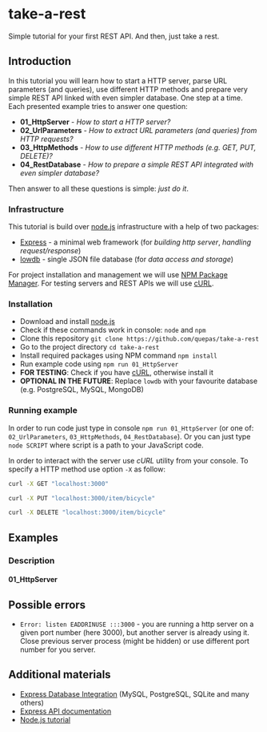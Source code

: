 # take-a-rest

Simple tutorial for your first REST API. And then, just take a rest.

## Introduction

In this tutorial you will learn how to start a HTTP server, parse URL parameters (and queries), use different HTTP methods and prepare very simple REST API linked with even simpler database. One step at a time. Each presented example tries to answer one question:

* **01_HttpServer** - _How to start a HTTP server?_
* **02_UrlParameters** - _How to extract URL parameters (and queries) from HTTP requests?_
* **03_HttpMethods** - _How to use different HTTP methods (e.g. GET, PUT, DELETE)?_
* **04_RestDatabase** - _How to prepare a simple REST API integrated with even simpler database?_

Then answer to all these questions is simple: _just do it_.

### Infrastructure

This tutorial is build over [node.js](https://nodejs.org/en/) infrastructure with a help of two packages:

* [Express](http://expressjs.com) - a minimal web framework (for _building http server_, _handling request/response_)
* [lowdb](https://github.com/typicode/lowdb) - single JSON file database (for _data access and storage_)

For project installation and management we will use [NPM Package Manager](https://www.npmjs.com/). For testing servers and REST APIs we will use [cURL](https://curl.haxx.se/).

### Installation

* Download and install [node.js](https://nodejs.org/en/download/)
* Check if these commands work in console: `node` and `npm`
* Clone this repository `git clone https://github.com/quepas/take-a-rest`
* Go to the project directory `cd take-a-rest`
* Install required packages using NPM command `npm install`
* Run example code using `npm run 01_HttpServer`
* **FOR TESTING**: Check if you have [cURL](https://curl.haxx.se/), otherwise install it
* **OPTIONAL IN THE FUTURE**: Replace `lowdb` with your favourite database (e.g. PostgreSQL, MySQL, MongoDB)

### Running example

In order to run code just type in console `npm run 01_HttpServer` (or one of: `02_UrlParameters`, `03_HttpMethods`, `04_RestDatabase`).
Or you can just type `node SCRIPT` where script is a path to your JavaScript code.

In order to interact with the server use _cURL_ utility from your console.
To specify a HTTP method use option `-X` as follow:

```bash
curl -X GET "localhost:3000"
```

```bash
curl -X PUT "localhost:3000/item/bicycle"
```

```bash
curl -X DELETE "localhost:3000/item/bicycle"
```

## Examples

### Description

#### 01_HttpServer

## Possible errors

* `Error: listen EADDRINUSE :::3000` - you are running a http server on a given port number (here 3000), but another server is already using it. Close previous server process (might be hidden) or use different port number for you server.

## Additional materials

* [Express Database Integration](http://expressjs.com/en/guide/database-integration.html) (MySQL, PostgreSQL, SQLite and many others)
* [Express API documentation](http://expressjs.com/en/4x/api.html)
* [Node.js tutorial](https://www.tutorialspoint.com/nodejs/index.htm)
